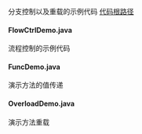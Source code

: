 分支控制以及重载的示例代码
[代码根路径](https://github.com/by-codes/oc-java-se-codes/tree/master/ProcessOriented/Structure/example)

#### FlowCtrlDemo.java
流程控制的示例代码

#### FuncDemo.java
演示方法的值传递

#### OverloadDemo.java
演示方法重载